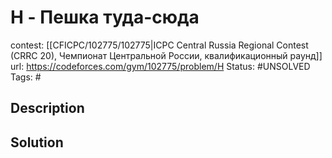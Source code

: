 # H - Пешка туда-сюда

contest: [[CFICPC/102775/102775|ICPC Central Russia Regional Contest (CRRC 20), Чемпионат Центральной России, квалификационный раунд]]
url: https://codeforces.com/gym/102775/problem/H
Status: #UNSOLVED
Tags: #

## Description

## Solution

